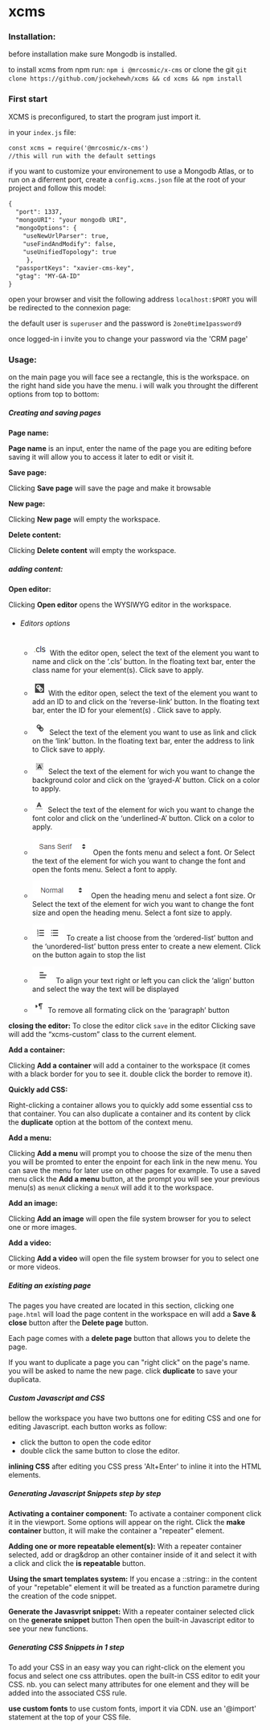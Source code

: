 # xcms

### Installation:

before installation make sure Mongodb is installed.

to install xcms from npm run: `npm i @mrcosmic/x-cms`
or clone the git `git clone https://github.com/jockehewh/xcms && cd xcms && npm install`

### First start

XCMS is preconfigured, to start the program just import it.

in your `index.js` file:
```
const xcms = require('@mrcosmic/x-cms')
//this will run with the default settings
```

if you want to customize your environement to use a Mongodb Atlas, or to run on a diferrent port,
create a `config.xcms.json` file at the root of your project and follow this model:

```
{
  "port": 1337,
  "mongoURI": "your mongodb URI",
  "mongoOptions": {
    "useNewUrlParser": true,
    "useFindAndModify": false,
    "useUnifiedTopology": true
     },
  "passportKeys": "xavier-cms-key",
  "gtag": "MY-GA-ID"
}
```

open your browser and visit the following address `localhost:$PORT` you will be redirected to the connexion page:

the default user is `superuser` and the password is `2one0time1password9`

once logged-in i invite you to change your password via the 'CRM page'

### Usage:

on the main page you will face see a rectangle, this is the workspace.
on the right hand side you have the menu. i will walk you throught the different options from top to bottom:

##### Creating and saving pages

__Page name:__

__Page name__ is an input, enter the name of the page you are editing before saving it will allow you to access it later to edit or visit it.

__Save page:__

Clicking __Save page__ will save the page and make it browsable

__New page:__

Clicking __New page__ will empty the workspace.

__Delete content:__

Clicking __Delete content__ will empty the workspace.

##### adding content:

__Open editor:__

Clicking __Open editor__ opens the WYSIWYG editor in the workspace.

* ###### Editors options
  * ![Adding a class](https://github.com/jockehewh/xcms/blob/master/readme-imgs/btncls.PNG) 
  With the editor open, select the text of the element you want to name and click on the ‘.cls’ button. In the floating text bar, enter the class name for your element(s).
  Click save to apply.
  * ![Adding an ID](https://github.com/jockehewh/xcms/blob/master/readme-imgs/btnid.PNG)
  With the editor open, select the text of the element you want to add an ID to and click on the ‘reverse-link’ button. In the floating text bar, enter the ID for your element(s) .
  Click save to apply.
  * ![Creating a link](https://github.com/jockehewh/xcms/blob/master/readme-imgs/btnlien.PNG)
  Select the text of the element you want to use as link and click on the ‘link’ button. In the floating text bar, enter the address to link to
  Click save to apply.
  * ![Setting background color](https://github.com/jockehewh/xcms/blob/master/readme-imgs/btnbackground.PNG)
  Select the text of the element for wich you want to change the background color and click on the ‘grayed-A’ button. 
  Click on a color to apply.
  * ![Setting text color](https://github.com/jockehewh/xcms/blob/master/readme-imgs/btntextcolor.PNG)
  Select the text of the element for wich you want to change the font color and click on the ‘underlined-A’ button. 
  Click on a color to apply.
  * ![Changing fonts](https://github.com/jockehewh/xcms/blob/master/readme-imgs/btnfont.PNG)
  Open the fonts menu and select a font.
  Or
  Select the text of the element for wich you want to change the font and open the fonts menu.
  Select a font to apply.
  * ![Change font size](https://github.com/jockehewh/xcms/blob/master/readme-imgs/btnheading.PNG)
  Open the heading menu and select a font size.
  Or
  Select the text of the element for wich you want to change the font size and open the heading menu.
  Select a font size to apply.
  * ![Creating a list](https://github.com/jockehewh/xcms/blob/master/readme-imgs/btnlist.PNG)
  To create a list choose from the ‘ordered-list’ button and the ‘unordered-list’ button press enter to create a new element.
  Click on the button again to stop the list

  * ![Aligning the text](https://github.com/jockehewh/xcms/blob/master/readme-imgs/btnalign.PNG)
  To align your text right or left you can click the ‘align’ button and select the way the text will be displayed

  * ![Remove all formating](https://github.com/jockehewh/xcms/blob/master/readme-imgs/btnremovestyle.PNG)
  To remove all formating click on the ‘paragraph’ button

__closing the editor:__
To close the editor click `save` in the editor
Clicking save will add the “xcms-custom” class to the current element.

__Add a container:__

Clicking __Add a container__ will add a container to the workspace (it comes with a black border for you to see it. double click the border to remove it).

__Quickly add CSS:__

Right-clicking a container allows you to quickly add some essential css to that container. You can also duplicate a container and its content by click the __duplicate__ option at the bottom of the context menu.

__Add a menu:__

Clicking __Add a menu__  will prompt you to choose the size of the menu then you will be promted to enter the enpoint for each link in the new menu.
You can save the menu for later use on other pages for example. 
To use a saved menu click the __Add a menu__ button, at the prompt you will see your previous menu(s) as `menuX` clicking a `menuX` will add it to the workspace.

__Add an image:__

Clicking __Add an image__ will open the file system browser for you to select one or more images.

__Add a video:__

Clicking __Add a video__ will open the file system browser for you to select one or more videos.

##### Editing an existing page

The pages you have created are located in this section, clicking one `page.html` will load the page content in the workspace en will add a __Save & close__ button after the __Delete page__ button.

Each page comes with a __delete page__ button that allows you to delete the page.

If you want to duplicate a page you can "right click" on the page's name. you will be asked to name the new page. click __duplicate__ to save your duplicata.

##### Custom Javascript and CSS

bellow the workspace you have two buttons one for editing CSS and one for editing Javascript.
each button works as follow:
* click the button to open the code editor
* double click the same button to close the editor.

__inlining CSS__
after editing you CSS press 'Alt+Enter' to inline it into the HTML elements.

##### Generating Javascript Snippets step by step

__Activating a container component:__
To activate a container component click it in the viewport. Some options will appear on the right.
Click the __make container__ button, it will make the container a "repeater" element.

__Adding one or more repeatable element(s):__
With a repeater container selected, add or drag&drop an other container inside of it and select it with a click and click the __is repeatable__ button.


__Using the smart templates system:__
If you encase a ::string:: in the content of your "repetable" element it will be treated as a function parametre during the creation of the code snippet.

__Generate the Javasvript snippet:__
With a repeater container selected click on the __generate snippet__ button
Then open the built-in Javascript editor to see your new functions.

##### Generating CSS Snippets in 1 step

To add your CSS in an easy way you can right-click on the element you focus and select one css attributes. open the built-in CSS editor to edit your CSS.
nb. you can select many attributes for one element and they will be added into the associated CSS rule.

__use custom fonts__
to use custom fonts, import it via CDN.
use an '@import' statement at the top of your CSS file.